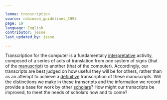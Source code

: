```yaml
---

lemma: transcription
source: robinson_guidelines_1993
page: 19
language: English
contributor: jesse
last_updated_by: jesse

---
```

Transcription for the computer is a fundamentally [interpretative](editorInterpretation.html) activity, composed of a series of acts of translation from one system of signs (that of the [manuscript](manuscript.html)) to another (that of the computer). Accordingly, our transcripts are best judged on how useful they will be for others, rather than as an attempt to achieve a [definitive](definitive.html) transcription of these manuscripts. Will the distinctions we make in these transcripts and the information we record provide a base for work by other [scholars](textualScholar.html)? How might our transcripts be improved, to meet the needs of scholars now and to come?
